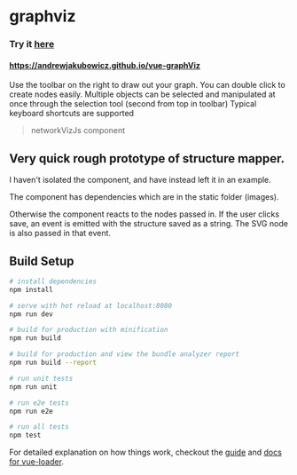 # graphviz

### Try it [here](https://andrewjakubowicz.github.io/vue-graphViz/)
#### https://andrewjakubowicz.github.io/vue-graphViz

Use the toolbar on the right to draw out your graph.
You can double click to create nodes easily.
Multiple objects can be selected and manipulated at once through the selection tool (second from top in toolbar)
Typical keyboard shortcuts are supported

> networkVizJs component

## Very quick rough prototype of structure mapper.

I haven't isolated the component, and have instead left it in an example.

The component has dependencies which are in the static folder (images).

Otherwise the component reacts to the nodes passed in.
If the user clicks save, an event is emitted with the structure saved as a string.
The SVG node is also passed in that event.


## Build Setup

``` bash
# install dependencies
npm install

# serve with hot reload at localhost:8080
npm run dev

# build for production with minification
npm run build

# build for production and view the bundle analyzer report
npm run build --report

# run unit tests
npm run unit

# run e2e tests
npm run e2e

# run all tests
npm test
```

For detailed explanation on how things work, checkout the [guide](http://vuejs-templates.github.io/webpack/) and [docs for vue-loader](http://vuejs.github.io/vue-loader).
